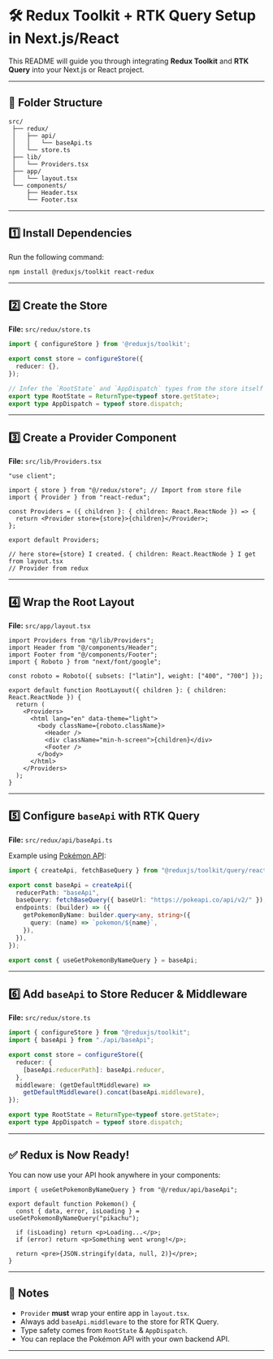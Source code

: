 # 🛠 Redux Toolkit + RTK Query Setup in Next.js/React

This README will guide you through integrating **Redux Toolkit** and **RTK Query** into your Next.js or React project.

---

## 📂 Folder Structure

```
src/
 ├── redux/
 │   ├── api/
 │   │   └── baseApi.ts
 │   └── store.ts
 ├── lib/
 │   └── Providers.tsx
 ├── app/
 │   └── layout.tsx
 └── components/
     ├── Header.tsx
     └── Footer.tsx
```

---

## 1️⃣ Install Dependencies

Run the following command:

```bash
npm install @reduxjs/toolkit react-redux
```

---

## 2️⃣ Create the Store

**File:** `src/redux/store.ts`

```ts
import { configureStore } from '@reduxjs/toolkit';

export const store = configureStore({
  reducer: {},
});

// Infer the `RootState` and `AppDispatch` types from the store itself
export type RootState = ReturnType<typeof store.getState>;
export type AppDispatch = typeof store.dispatch;
```

---

## 3️⃣ Create a Provider Component

**File:** `src/lib/Providers.tsx`

```tsx
"use client";

import { store } from "@/redux/store"; // Import from store file
import { Provider } from "react-redux";

const Providers = ({ children }: { children: React.ReactNode }) => {
  return <Provider store={store}>{children}</Provider>;
};

export default Providers;

// here store={store} I created. { children: React.ReactNode } I get from layout.tsx
// Provider from redux
```

---

## 4️⃣ Wrap the Root Layout

**File:** `src/app/layout.tsx`

```tsx
import Providers from "@/lib/Providers";
import Header from "@/components/Header";
import Footer from "@/components/Footer";
import { Roboto } from "next/font/google";

const roboto = Roboto({ subsets: ["latin"], weight: ["400", "700"] });

export default function RootLayout({ children }: { children: React.ReactNode }) {
  return (
    <Providers>
      <html lang="en" data-theme="light">
        <body className={roboto.className}>
          <Header />
          <div className="min-h-screen">{children}</div>
          <Footer />
        </body>
      </html>
    </Providers>
  );
}
```

---

## 5️⃣ Configure `baseApi` with RTK Query

**File:** `src/redux/api/baseApi.ts`

Example using [Pokémon API](https://redux-toolkit.js.org/rtk-query/overview):

```ts
import { createApi, fetchBaseQuery } from "@reduxjs/toolkit/query/react";

export const baseApi = createApi({
  reducerPath: "baseApi",
  baseQuery: fetchBaseQuery({ baseUrl: "https://pokeapi.co/api/v2/" }),
  endpoints: (builder) => ({
    getPokemonByName: builder.query<any, string>({
      query: (name) => `pokemon/${name}`,
    }),
  }),
});

export const { useGetPokemonByNameQuery } = baseApi;
```

---

## 6️⃣ Add `baseApi` to Store Reducer & Middleware

**File:** `src/redux/store.ts`

```ts
import { configureStore } from "@reduxjs/toolkit";
import { baseApi } from "./api/baseApi";

export const store = configureStore({
  reducer: {
    [baseApi.reducerPath]: baseApi.reducer,
  },
  middleware: (getDefaultMiddleware) =>
    getDefaultMiddleware().concat(baseApi.middleware),
});

export type RootState = ReturnType<typeof store.getState>;
export type AppDispatch = typeof store.dispatch;
```

---

## ✅ Redux is Now Ready!

You can now use your API hook anywhere in your components:

```tsx
import { useGetPokemonByNameQuery } from "@/redux/api/baseApi";

export default function Pokemon() {
  const { data, error, isLoading } = useGetPokemonByNameQuery("pikachu");

  if (isLoading) return <p>Loading...</p>;
  if (error) return <p>Something went wrong!</p>;

  return <pre>{JSON.stringify(data, null, 2)}</pre>;
}
```

---

## 📝 Notes
- `Provider` **must** wrap your entire app in `layout.tsx`.
- Always add `baseApi.middleware` to the store for RTK Query.
- Type safety comes from `RootState` & `AppDispatch`.
- You can replace the Pokémon API with your own backend API.

---
